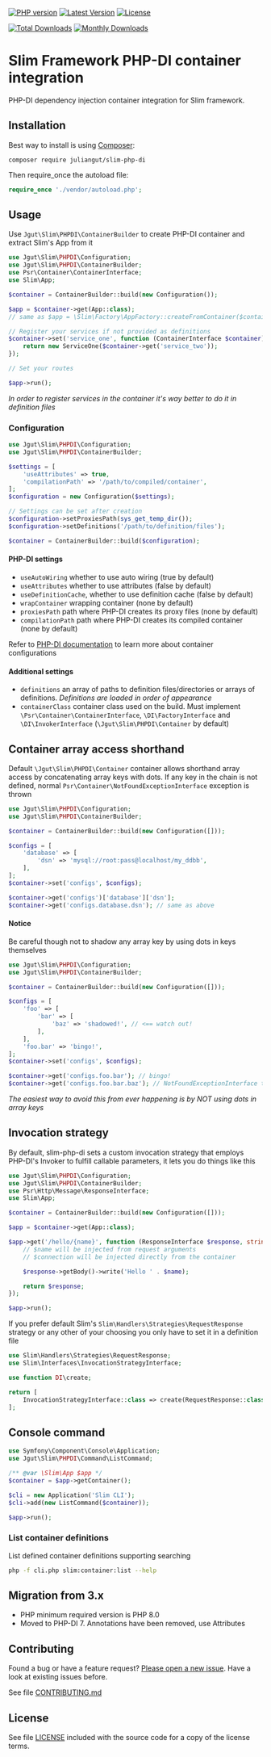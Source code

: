 [![PHP version](https://img.shields.io/badge/PHP-%3E%3D8.0-8892BF.svg?style=flat-square)](http://php.net)
[![Latest Version](https://img.shields.io/packagist/vpre/juliangut/slim-php-di.svg?style=flat-square)](https://packagist.org/packages/juliangut/slim-php-di)
[![License](https://img.shields.io/github/license/juliangut/slim-php-di.svg?style=flat-square)](https://github.com/juliangut/slim-php-di/blob/master/LICENSE)

[![Total Downloads](https://img.shields.io/packagist/dt/juliangut/slim-php-di.svg?style=flat-square)](https://packagist.org/packages/juliangut/slim-php-di/stats)
[![Monthly Downloads](https://img.shields.io/packagist/dm/juliangut/slim-php-di.svg?style=flat-square)](https://packagist.org/packages/juliangut/slim-php-di/stats)

# Slim Framework PHP-DI container integration

PHP-DI dependency injection container integration for Slim framework.

## Installation

Best way to install is using [Composer](https://getcomposer.org/):

```
composer require juliangut/slim-php-di
```

Then require_once the autoload file:

```php
require_once './vendor/autoload.php';
```

## Usage

Use `Jgut\Slim\PHPDI\ContainerBuilder` to create PHP-DI container and extract Slim's App from it

```php
use Jgut\Slim\PHPDI\Configuration;
use Jgut\Slim\PHPDI\ContainerBuilder;
use Psr\Container\ContainerInterface;
use Slim\App;

$container = ContainerBuilder::build(new Configuration());

$app = $container->get(App::class);
// same as $app = \Slim\Factory\AppFactory::createFromContainer($container);

// Register your services if not provided as definitions
$container->set('service_one', function (ContainerInterface $container): ServiceOne {
    return new ServiceOne($container->get('service_two'));
});

// Set your routes

$app->run();
```

_In order to register services in the container it's way better to do it in definition files_

### Configuration

```php
use Jgut\Slim\PHPDI\Configuration;
use Jgut\Slim\PHPDI\ContainerBuilder;

$settings = [
    'useAttributes' => true,
    'compilationPath' => '/path/to/compiled/container',
];
$configuration = new Configuration($settings);

// Settings can be set after creation
$configuration->setProxiesPath(sys_get_temp_dir());
$configuration->setDefinitions('/path/to/definition/files');

$container = ContainerBuilder::build($configuration);
```

#### PHP-DI settings

* `useAutoWiring` whether to use auto wiring (true by default)
* `useAttributes` whether to use attributes (false by default)
* `useDefinitionCache`, whether to use definition cache (false by default)
* `wrapContainer` wrapping container (none by default)
* `proxiesPath` path where PHP-DI creates its proxy files (none by default)
* `compilationPath` path where PHP-DI creates its compiled container (none by default)

Refer to [PHP-DI documentation](http://php-di.org/doc/) to learn more about container configurations

#### Additional settings

* `definitions` an array of paths to definition files/directories or arrays of definitions. _Definitions are loaded in order of appearance_
* `containerClass` container class used on the build. Must implement `\Psr\Container\ContainerInterface`, `\DI\FactoryInterface` and `\DI\InvokerInterface` (`\Jgut\Slim\PHPDI\Container` by default)

## Container array access shorthand

Default `\Jgut\Slim\PHPDI\Container` container allows shorthand array access by concatenating array keys with dots. If any key in the chain is not defined, normal `Psr\Container\NotFoundExceptionInterface` exception is thrown

```php
use Jgut\Slim\PHPDI\Configuration;
use Jgut\Slim\PHPDI\ContainerBuilder;

$container = ContainerBuilder::build(new Configuration([]));

$configs = [
    'database' => [
        'dsn' => 'mysql://root:pass@localhost/my_ddbb',
    ],
];
$container->set('configs', $configs);

$container->get('configs')['database']['dsn'];
$container->get('configs.database.dsn'); // same as above
```

#### Notice

Be careful though not to shadow any array key by using dots in keys themselves

```php
use Jgut\Slim\PHPDI\Configuration;
use Jgut\Slim\PHPDI\ContainerBuilder;

$container = ContainerBuilder::build(new Configuration([]));

$configs = [
    'foo' => [
        'bar' => [
            'baz' => 'shadowed!', // <== watch out!
        ],
    ],
    'foo.bar' => 'bingo!',
];
$container->set('configs', $configs);

$container->get('configs.foo.bar'); // bingo!
$container->get('configs.foo.bar.baz'); // NotFoundExceptionInterface thrown
```

_The easiest way to avoid this from ever happening is by NOT using dots in array keys_

## Invocation strategy

By default, slim-php-di sets a custom invocation strategy that employs PHP-DI's Invoker to fulfill callable parameters, it lets you do things like this

```php
use Jgut\Slim\PHPDI\Configuration;
use Jgut\Slim\PHPDI\ContainerBuilder;
use Psr\Http\Message\ResponseInterface;
use Slim\App;

$container = ContainerBuilder::build(new Configuration([]));

$app = $container->get(App::class);

$app->get('/hello/{name}', function (ResponseInterface $response, string $name, \PDO $connection): ResponseInterface {
    // $name will be injected from request arguments
    // $connection will be injected directly from the container

    $response->getBody()->write('Hello ' . $name);

    return $response;
});

$app->run();
```

If you prefer default Slim's `Slim\Handlers\Strategies\RequestResponse` strategy or any other of your choosing you only have to set it in a definition file

```php
use Slim\Handlers\Strategies\RequestResponse;
use Slim\Interfaces\InvocationStrategyInterface;

use function DI\create;

return [
    InvocationStrategyInterface::class => create(RequestResponse::class),
];
```

## Console command

```php
use Symfony\Component\Console\Application;
use Jgut\Slim\PHPDI\Command\ListCommand;

/** @var \Slim\App $app */
$container = $app->getContainer();

$cli = new Application('Slim CLI');
$cli->add(new ListCommand($container));

$app->run();
```

### List container definitions

List defined container definitions supporting searching

```bash
php -f cli.php slim:container:list --help
```

## Migration from 3.x

* PHP minimum required version is PHP 8.0
* Moved to PHP-DI 7. Annotations have been removed, use Attributes

## Contributing

Found a bug or have a feature request? [Please open a new issue](https://github.com/juliangut/slim-php-di/issues). Have a look at existing issues before.

See file [CONTRIBUTING.md](https://github.com/juliangut/slim-php-di/blob/master/CONTRIBUTING.md)

## License

See file [LICENSE](https://github.com/juliangut/slim-php-di/blob/master/LICENSE) included with the source code for a copy of the license terms.
